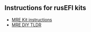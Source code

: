 ## Instructions for rusEFI kits

* [MRE Kit instructions](Hardware-microRusEFI-kit-instructions)
* [MRE DIY TLDR](microRusEFI-DIY-TLDR)
